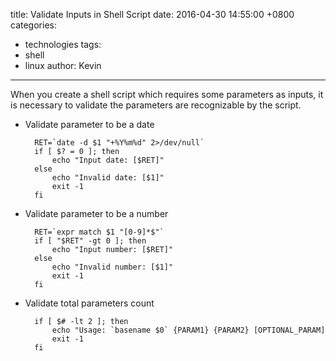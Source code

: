 title: Validate Inputs in Shell Script
date: 2016-04-30 14:55:00 +0800
categories:
 - technologies
tags:
 - shell
 - linux
author: Kevin
---

When you create a shell script which requires some parameters as inputs, it is necessary to validate the parameters are recognizable by the script.

<!-- more -->

* Validate parameter to be a date

        RET=`date -d $1 "+%Y%m%d" 2>/dev/null`
        if [ $? = 0 ]; then
            echo "Input date: [$RET]"
        else
            echo "Invalid date: [$1]"
            exit -1
        fi

* Validate parameter to be a number

        RET=`expr match $1 "[0-9]*$"`
        if [ "$RET" -gt 0 ]; then
            echo "Input number: [$RET]"
        else
            echo "Invalid number: [$1]"
            exit -1
        fi
        
* Validate total parameters count

        if [ $# -lt 2 ]; then
            echo "Usage: `basename $0` {PARAM1} {PARAM2} [OPTIONAL_PARAM]
            exit -1
        fi


